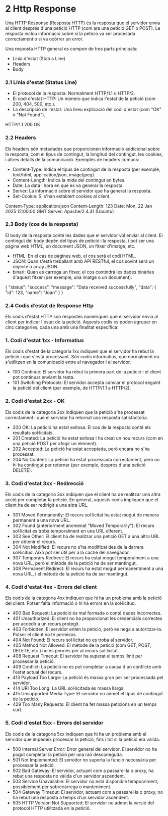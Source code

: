 # 2 Http Response

Una HTTP Response (Resposta HTTP) és la resposta que el servidor envia al client després d'una petició HTTP (com ara una petició GET o POST). La resposta inclou informació sobre si la petició va ser procesada correctament o si va ocórrer un error.

Una resposta HTTP general es compon de tres parts principals:

- Línia d'estat (Status Line)
- Headers
- Body

### 2.1 Línia d'estat (Status Line)

- El protocol de la resposta: Normalment HTTP/1.1 o HTTP/2.
- El codi d'estat HTTP: Un número que indica l'estat de la petició (com 200, 404, 500, etc.).
- La descripció de l'estat: Una breu explicació del codi d'estat (com "OK" o "Not Found").

HTTP/1.1 200 OK

### 2.2 Headers

Els headers són metadades que proporcionen informació addicional sobre la resposta, com el tipus de contingut, la longitud del contingut, les cookies, i altres detalls de la comunicació.
Exemples de headers comuns:

- Content-Type: Indica el tipus de contingut de la resposta (per exemple, text/html, application/json, image/jpeg).
- Content-Length: Indica la mida del contingut en bytes.
- Date: La data i hora en què es va generar la resposta.
- Server: La informació sobre el servidor que ha generat la resposta.
- Set-Cookie: Si s'han establert cookies al client.

Content-Type: application/json
Content-Length: 123
Date: Mon, 22 Jan 2025 12:00:00 GMT
Server: Apache/2.4.41 (Ubuntu)

### 2.3 Body (cos de la resposta)
El body de la resposta conté les dades que el servidor vol enviar al client. El contingut del body depèn del tipus de petició i la resposta, i pot ser una pàgina web HTML, un document JSON, un fitxer d'imatge, etc.

- HTML: En el cas de pàgines web, el cos serà el codi HTML.
- JSON: Quan s'està treballant amb API RESTful, el cos sovint serà un objecte o array JSON.
- binari: Quan es carrega un fitxer, el cos contindrà les dades binàries d'aquest fitxer (per exemple, una imatge o un document).

{
  "status": "success",
  "message": "Data received successfully",
  "data": {
    "id": 123,
    "name": "Joan"
  }
}

### 2.4 Codis d’estat de Response Http

Els codis d'estat HTTP són respostes numèriques que el servidor envia al client per indicar l'estat de la petició. Aquests codis es poden agrupar en cinc categories, cada una amb una finalitat específica:

### 1. Codi d'estat 1xx - Informatius

Els codis d'estat de la categoria 1xx indiquen que el servidor ha rebut la petició i que s'està processant. Són codis informatius, que normalment no s'utilitzen en la comunicació entre el navegador i el servidor.

- 100 Continue: El servidor ha rebut la primera part de la petició i el client pot continuar enviant la resta.
- 101 Switching Protocols: El servidor accepta canviar el protocol seguint la petició del client (per exemple, de HTTP/1.1 a HTTP/2).

### 2. Codi d'estat 2xx - OK

Els codis de la categoria 2xx indiquen que la petició s'ha processat correctament i que el servidor ha retornat una resposta satisfactòria.

- 200 OK: La petició ha estat exitosa. El cos de la resposta conté els resultats sol·licitats.
- 201 Created: La petició ha estat exitosa i ha creat un nou recurs (com en una petició POST per afegir un element).
- 202 Accepted: La petició ha estat acceptada, però encara no s'ha processat.
- 204 No Content: La petició ha estat processada correctament, però no hi ha contingut per retornar (per exemple, després d'una petició DELETE).

### 3. Codi d'estat 3xx - Redirecció

Els codis de la categoria 3xx indiquen que el client ha de realitzar una altra acció per completar la petició. En general, aquests codis impliquen que el client ha de ser redirigit a una altra URL.
- 301 Moved Permanently: El recurs sol·licitat ha estat mogut de manera permanent a una nova URL.
- 302 Found (anteriorment anomenat "Moved Temporarily"): El recurs sol·licitat es troba temporalment en una URL diferent.
- 303 See Other: El client ha de realitzar una petició GET a una altra URL per obtenir el recurs.
- 304 Not Modified: El recurs no s'ha modificat des de la darrera sol·licitud. Això pot ser útil per a la caché del navegador.
- 307 Temporary Redirect: El recurs ha estat mogut temporalment a una nova URL, però el mètode de la petició ha de ser mantingut.
- 308 Permanent Redirect: El recurs ha estat mogut permanentment a una nova URL, i el mètode de la petició ha de ser mantingut.

### 4. Codi d'estat 4xx - Errors del client

Els codis de la categoria 4xx indiquen que hi ha un problema amb la petició del client. Potser falta informació o hi ha errors en la sol·licitud.
- 400 Bad Request: La petició és mal formada o conté dades incorrectes.
- 401 Unauthorized: El client no ha proporcionat les credencials correctes per accedir a un recurs protegit.
- 403 Forbidden: El servidor entén la petició, però es nega a autoritzar-la. Potser el client no té permisos.
- 404 Not Found: El recurs sol·licitat no es troba al servidor.
- 405 Method Not Allowed: El mètode de la petició (com GET, POST, DELETE, etc.) no és permès per al recurs sol·licitat.
- 408 Request Timeout: El servidor ha superat el temps límit per processar la petició.
- 409 Conflict: La petició no es pot completar a causa d'un conflicte amb l'estat actual del recurs.
- 413 Payload Too Large: La petició és massa gran per ser processada pel servidor.
- 414 URI Too Long: La URL sol·licitada és massa llarga.
- 415 Unsupported Media Type: El servidor no admet el tipus de contingut de la petició.
- 429 Too Many Requests: El client ha fet massa peticions en un temps curt.

### 5. Codi d'estat 5xx - Errors del servidor

Els codis de la categoria 5xx indiquen que hi ha un problema amb el servidor que impedeix processar la petició, fins i tot si la petició era vàlida.
- 500 Internal Server Error: Error general del servidor. El servidor no ha pogut completar la petició per una raó desconeguda.
- 501 Not Implemented: El servidor no suporta la funció necessària per processar la petició.
- 502 Bad Gateway: El servidor, actuant com a passarel·la o proxy, ha rebut una resposta no vàlida d'un servidor ascendent.
- 503 Service Unavailable: El servidor no està disponible temporalment, possiblement per sobrecàrrega o manteniment.
- 504 Gateway Timeout: El servidor, actuant com a passarel·la o proxy, no ha rebut una resposta a temps d'un servidor ascendent.
- 505 HTTP Version Not Supported: El servidor no admet la versió del protocol HTTP utilitzada en la petició.

